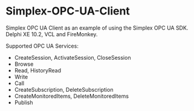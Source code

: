# Simplex-OPC-UA-Client
Simplex OPC UA Client as an example of using the Simplex OPC UA SDK.
Delphi XE 10.2, VCL and FireMonkey.

Supported OPC UA Services:
  - CreateSession, ActivateSession, CloseSession
  - Browse
  - Read, HistoryRead
  - Write
  - Call
  - CreateSubscription, DeleteSubscription
  - CreateMonitoredItems, DeleteMonitoredItems
  - Publish
